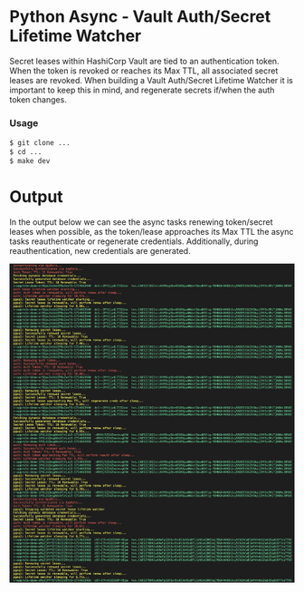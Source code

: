 # Python Async - Vault Auth/Secret Lifetime Watcher

Secret leases within HashiCorp Vault are tied to an authentication token. When the token is revoked or reaches its Max TTL, all associated secret leases are revoked.
When building a Vault Auth/Secret Lifetime Watcher it is important to keep this in mind, and regenerate secrets if/when the auth token changes.

### Usage
```shell
$ git clone ...
$ cd ...
$ make dev
```

# Output
In the output below we can see the async tasks renewing token/secret leases when possible, as the token/lease approaches its Max TTL the async tasks reauthenticate or regenerate credentials. Additionally, during reauthentication, new credentials are generated.

<img src="./img/output.png" />
